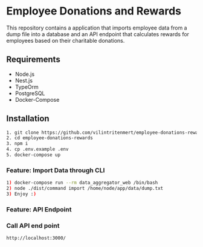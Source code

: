 # Employee Donations and Rewards
This repository contains a application that imports employee data from a dump file into a database and an API endpoint that calculates rewards for employees based on their charitable donations.

## Requirements
- Node.js
- Nest.js
- TypeOrm 
- PostgreSQL 
- Docker-Compose 

## Installation
 ```bash
 1. git clone https://github.com/vilintritenmert/employee-donations-rewards.git
 2. cd employee-donations-rewards
 3. npm i
 4. cp .env.example .env
 5. docker-compose up 
  ```

### Feature: Import Data through CLI 
```bash
1) docker-compose run --rm data_aggregator_web /bin/bash  
2) node ./dist/command import /home/node/app/data/dump.txt
3) Enjoy :)
```

### Feature: API Endpoint

### Call API end point
```
http://localhost:3000/
```

